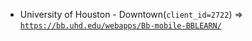  - University of Houston - Downtown(`client_id=2722`) => [`https://bb.uhd.edu/webapps/Bb-mobile-BBLEARN/`](https://bb.uhd.edu/webapps/Bb-mobile-BBLEARN/)
